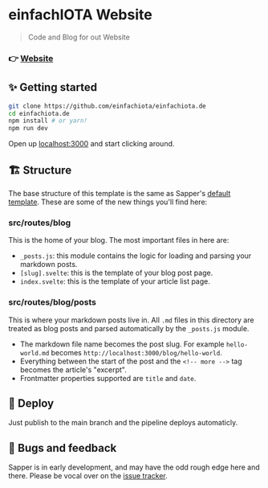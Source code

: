 # einfachIOTA Website


> Code and Blog for out Website

### 👉 [Website](https://www.einfachiota.de/)

## ✨ Getting started

```bash
git clone https://github.com/einfachiota/einfachiota.de
cd einfachiota.de
npm install # or yarn!
npm run dev
```

Open up [localhost:3000](http://localhost:3000) and start clicking around.


## 🏗 Structure

The base structure of this template is the same as Sapper's [default template](https://github.com/sveltejs/sapper-template/). These are some of the new things you'll find here:

### src/routes/blog

This is the home of your blog. The most important files in here are:

- `_posts.js`: this module contains the logic for loading and parsing your markdown posts.
- `[slug].svelte`: this is the template of your blog post page.
- `index.svelte`: this is the template of your article list page.

### src/routes/blog/posts

This is where your markdown posts live in. All `.md` files in this directory are treated as blog posts and parsed automatically by the `_posts.js` module.

- The markdown file name becomes the post slug. For example `hello-world.md` becomes `http://localhost:3000/blog/hello-world`.
- Everything between the start of the post and the `<!-- more -->` tag becomes the article's "excerpt".
- Frontmatter properties supported are `title` and `date`.

## 🚀 Deploy

Just publish to the main branch and the pipeline deploys automaticly.

## 🐛 Bugs and feedback

Sapper is in early development, and may have the odd rough edge here and there. Please be vocal over on the [issue tracker](https://github.com/einfachiota/einfachiota.de/issues).
